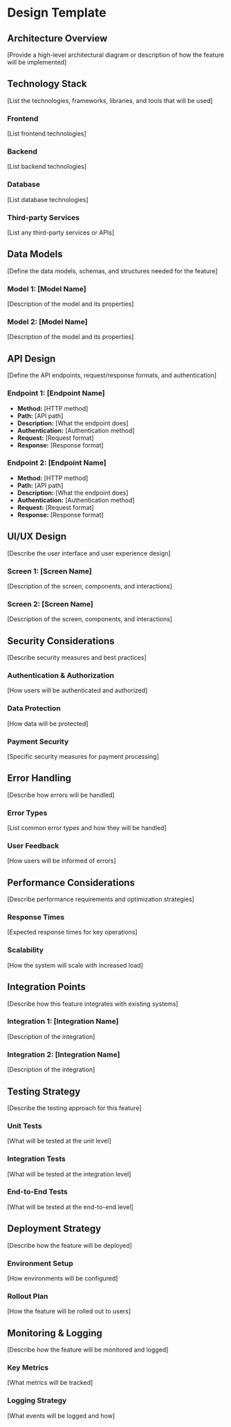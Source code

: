# Design Template

## Architecture Overview
[Provide a high-level architectural diagram or description of how the feature will be implemented]

## Technology Stack
[List the technologies, frameworks, libraries, and tools that will be used]

### Frontend
[List frontend technologies]

### Backend
[List backend technologies]

### Database
[List database technologies]

### Third-party Services
[List any third-party services or APIs]

## Data Models
[Define the data models, schemas, and structures needed for the feature]

### Model 1: [Model Name]
[Description of the model and its properties]

### Model 2: [Model Name]
[Description of the model and its properties]

## API Design
[Define the API endpoints, request/response formats, and authentication]

### Endpoint 1: [Endpoint Name]
- **Method:** [HTTP method]
- **Path:** [API path]
- **Description:** [What the endpoint does]
- **Authentication:** [Authentication method]
- **Request:** [Request format]
- **Response:** [Response format]

### Endpoint 2: [Endpoint Name]
- **Method:** [HTTP method]
- **Path:** [API path]
- **Description:** [What the endpoint does]
- **Authentication:** [Authentication method]
- **Request:** [Request format]
- **Response:** [Response format]

## UI/UX Design
[Describe the user interface and user experience design]

### Screen 1: [Screen Name]
[Description of the screen, components, and interactions]

### Screen 2: [Screen Name]
[Description of the screen, components, and interactions]

## Security Considerations
[Describe security measures and best practices]

### Authentication & Authorization
[How users will be authenticated and authorized]

### Data Protection
[How data will be protected]

### Payment Security
[Specific security measures for payment processing]

## Error Handling
[Describe how errors will be handled]

### Error Types
[List common error types and how they will be handled]

### User Feedback
[How users will be informed of errors]

## Performance Considerations
[Describe performance requirements and optimization strategies]

### Response Times
[Expected response times for key operations]

### Scalability
[How the system will scale with increased load]

## Integration Points
[Describe how this feature integrates with existing systems]

### Integration 1: [Integration Name]
[Description of the integration]

### Integration 2: [Integration Name]
[Description of the integration]

## Testing Strategy
[Describe the testing approach for this feature]

### Unit Tests
[What will be tested at the unit level]

### Integration Tests
[What will be tested at the integration level]

### End-to-End Tests
[What will be tested at the end-to-end level]

## Deployment Strategy
[Describe how the feature will be deployed]

### Environment Setup
[How environments will be configured]

### Rollout Plan
[How the feature will be rolled out to users]

## Monitoring & Logging
[Describe how the feature will be monitored and logged]

### Key Metrics
[What metrics will be tracked]

### Logging Strategy
[What events will be logged and how]